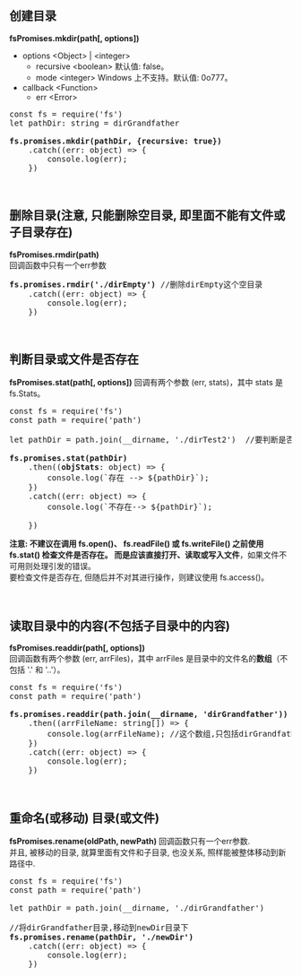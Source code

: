 

## 创建目录
**fsPromises.mkdir(path[, options])**
- options \<Object\> | \<integer\>
   - recursive \<boolean\> 默认值: false。
   - mode \<integer\> Windows 上不支持。默认值: 0o777。
- callback \<Function\>
   - err \<Error\>

<pre>
const fs = require('fs')
let pathDir: string = dirGrandfather

<b>fs.promises.mkdir(pathDir, {recursive: true})</b>
    .catch((err: object) => {
        console.log(err);
    })
</pre>

<br/>

## 删除目录(注意, 只能删除空目录, 即里面不能有文件或子目录存在)
**fsPromises.rmdir(path)**    
回调函数中只有一个err参数
<pre>
<b>fs.promises.rmdir('./dirEmpty')</b> //删除dirEmpty这个空目录
    .catch((err: object) => {
        console.log(err);
    })
</pre>


<br/>

## 判断目录或文件是否存在
**fsPromises.stat(path[, options])**
 回调有两个参数 (err, stats)，其中 stats 是 fs.Stats。  
 
<pre>
const fs = require('fs')
const path = require('path')

let pathDir = path.join(__dirname, './dirTest2')  //要判断是否存在的目录或文件

<b>fs.promises.stat(pathDir)</b>
    .then((<b>objStats</b>: object) => {
        console.log(`存在 --> ${pathDir}`);
    })
    .catch((err: object) => {
        console.log(`不存在--> ${pathDir}`);

    })
</pre>  
 

 **注意: 不建议在调用 fs.open()、 fs.readFile() 或 fs.writeFile() 之前使用 fs.stat() 检查文件是否存在。 而是应该直接打开、读取或写入文件**，如果文件不可用则处理引发的错误。   
 要检查文件是否存在, 但随后并不对其进行操作，则建议使用 fs.access()。

<br/>

## 读取目录中的内容(不包括子目录中的内容)
**fsPromises.readdir(path[, options])**  
回调函数有两个参数 (err, arrFiles)，其中 arrFiles 是目录中的文件名的**数组**（不包括 '.' 和 '..'）。 

<pre>
const fs = require('fs')
const path = require('path')

<b>fs.promises.readdir(path.join(__dirname, 'dirGrandfather'))</b>
    .then((arrFileName: string[]) => {
        console.log(arrFileName); //这个数组,只包括dirGrandfather目录中的文件名和子目录名, 而不包括该子目录中的内容.
    })
    .catch((err: object) => {
        console.log(err);
    })
</pre>


<br/>

## 重命名(或移动) 目录(或文件)
**fsPromises.rename(oldPath, newPath)**
回调函数只有一个err参数.  
并且, 被移动的目录, 就算里面有文件和子目录, 也没关系, 照样能被整体移动到新路径中.

<pre>
const fs = require('fs')
const path = require('path')

let pathDir = path.join(__dirname, './dirGrandfather')

//将dirGrandfather目录,移动到newDir目录下
<b>fs.promises.rename(pathDir, './newDir')</b>
    .catch((err: object) => {
        console.log(err);
    })
</pre>

